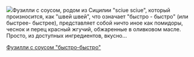 <!--2025-10-06 18:10:21-->
<div class="yb">
  <div class="rss povarenok"><a href="https://www.povarenok.ru/recipes/show/183140/"><img src="https://www.povarenok.ru/data/cache/2025oct/06/59/3191698_99813-640x480.jpg"></a>Фузилли с соусом, родом из Сицилии &quot;sciue sciue&quot;, который произносится, как &quot;швей швей&quot;, что означает &quot;быстро - быстро&quot; (или быстрее- быстрее), представляет собой ничто иное как помидоры, чеснок и перец красный жгучий, обжаренные в оливковом масле. Просто, из доступных ингредиентов, вкусно... <p class="titl"><a href="https://www.povarenok.ru/recipes/show/183140/">Фузилли с соусом "быстро-быстро"</a></p></div>
</div>
